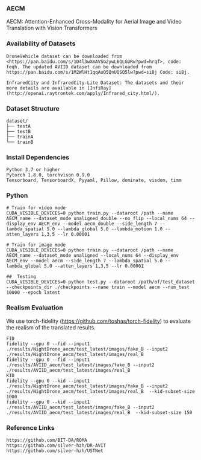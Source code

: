 ### AECM
AECM: Attention-Enhanced Cross-Modality for Aerial Image and Video Translation with Vision Transformers

### Availability of Datasets
```
DroneVehicle dataset can be downloaded from <https://pan.baidu.com/s/1D4l3wXmAVSG2ywL6QLGURw?pwd=hrqf>, code: feqh. The updated AVIID dataset can be downloaded from https://pan.baidu.com/s/1M2WlHt1qqAuQ5QnUQSQ5lw?pwd=si8j Code: si8j.

InfraredCity and InfraredCity-Lite Dataset: The datasets and their more details are available in [InfiRay](http://openai.raytrontek.com/apply/Infrared_city.html/).
```
### Dataset Structure
```
dataset/
├── testA
├── testB
├── trainA
└── trainB
```

### Install Dependencies
```
Python 3.7 or higher
Pytorch 1.8.0, torchvison 0.9.0
Tensorboard, TensorboardX, Pyyaml, Pillow, dominate, visdom, timm
```

### Python
```
# Train for video mode
CUDA_VISIBLE_DEVICES=0 python train.py --dataroot /path --name AECM_name --dataset_mode unaligned_double --no_flip --local_nums 64 --display_env AECM_env --model aecm_double --side_length 7 --lambda_spatial 5.0 --lambda_global 5.0 --lambda_motion 1.0 --atten_layers 1,3,5 --lr 0.00001

# Train for image mode
CUDA_VISIBLE_DEVICES=0 python train.py --dataroot /path --name AECM_name --dataset_mode unaligned --local_nums 64 --display_env AECM_env --model aecm --side_length 7 --lambda_spatial 5.0 --lambda_global 5.0 --atten_layers 1,3,5 --lr 0.00001

##  Testing
CUDA_VISIBLE_DEVICES=0 python test.py --dataroot /path/of/test_dataset --checkpoints_dir ./checkpoints --name train --model aecm --num_test 10000 --epoch latest
```

### Realism Evaluation
We use torch-fidelity (https://github.com/toshas/torch-fidelity) to evaluate the realism of the translated results.
```
FID
fidelity --gpu 0 --fid --input1  ./results/NightDrone_aecm/test_latest/images/fake_B --input2 ./results/NightDrone_aecm/test_latest/images/real_B
fidelity --gpu 0 --fid --input1  ./results/AVIID_aecm/test_latest/images/fake_B --input2 ./results/AVIID_aecm/test_latest/images/real_B 
KID
fidelity --gpu 0 --kid --input1  ./results/NightDrone_aecm/test_latest/images/fake_B --input2 ./results/NightDrone_aecm/test_latest/images/real_B  --kid-subset-size 1000
fidelity --gpu 0 --kid --input1  ./results/AVIID_aecm/test_latest/images/fake_B --input2 ./results/AVIID_aecm/test_latest/images/real_B  --kid-subset-size 150
```

### Reference Links
```
https://github.com/BIT-DA/ROMA
https://github.com/silver-hzh/DR-AVIT
https://github.com/silver-hzh/USTNet
```
